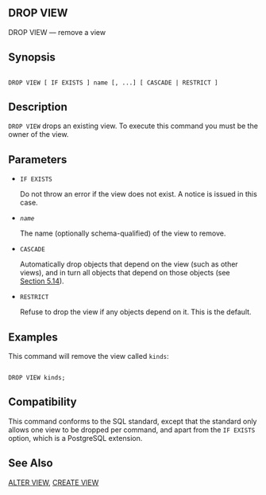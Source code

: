 ## DROP VIEW

DROP VIEW — remove a view

## Synopsis

```

DROP VIEW [ IF EXISTS ] name [, ...] [ CASCADE | RESTRICT ]
```

## Description

`DROP VIEW` drops an existing view. To execute this command you must be the owner of the view.

## Parameters

* `IF EXISTS`

    Do not throw an error if the view does not exist. A notice is issued in this case.

* *`name`*

    The name (optionally schema-qualified) of the view to remove.

* `CASCADE`

    Automatically drop objects that depend on the view (such as other views), and in turn all objects that depend on those objects (see [Section 5.14](ddl-depend.html "5.14. Dependency Tracking")).

* `RESTRICT`

    Refuse to drop the view if any objects depend on it. This is the default.

## Examples

This command will remove the view called `kinds`:

```

DROP VIEW kinds;
```

## Compatibility

This command conforms to the SQL standard, except that the standard only allows one view to be dropped per command, and apart from the `IF EXISTS` option, which is a PostgreSQL extension.

## See Also

[ALTER VIEW](sql-alterview.html "ALTER VIEW"), [CREATE VIEW](sql-createview.html "CREATE VIEW")